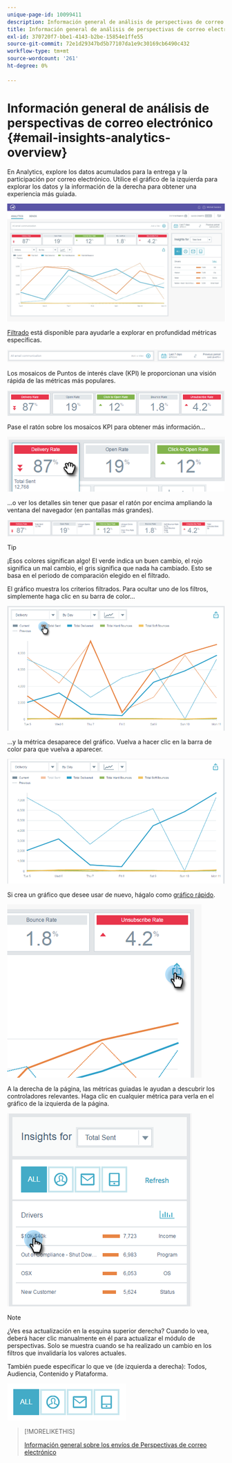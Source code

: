 ```yaml
---
unique-page-id: 10099411
description: Información general de análisis de perspectivas de correo electrónico - Documentos de Marketo - Documentación del producto
title: Información general de análisis de perspectivas de correo electrónico
exl-id: 370720f7-bbe1-4143-b2be-15854e1ffe55
source-git-commit: 72e1d29347bd5b77107da1e9c30169cb6490c432
workflow-type: tm+mt
source-wordcount: '261'
ht-degree: 0%

---
```


# Información general de análisis de perspectivas de correo electrónico {#email-insights-analytics-overview}

En Analytics, explore los datos acumulados para la entrega y la participación por correo electrónico. Utilice el gráfico de la izquierda para explorar los datos y la información de la derecha para obtener una experiencia más guiada.

![](assets/emailanalytics-1.jpg)

[Filtrado](/help/marketo/product-docs/reporting/email-insights/filtering-in-email-insights.md) está disponible para ayudarle a explorar en profundidad métricas específicas.

![](assets/filter-field.png)

Los mosaicos de Puntos de interés clave (KPI) le proporcionan una visión rápida de las métricas más populares.

![](assets/kpi.png)

Pase el ratón sobre los mosaicos KPI para obtener más información...

![](assets/kpi-hover.png)

...o ver los detalles sin tener que pasar el ratón por encima ampliando la ventana del navegador (en pantallas más grandes).

![](assets/kpi-wide.png)

>[!TIP]
>
>¡Esos colores significan algo! El verde indica un buen cambio, el rojo significa un mal cambio, el gris significa que nada ha cambiado. Esto se basa en el periodo de comparación elegido en el filtrado.

El gráfico muestra los criterios filtrados. Para ocultar uno de los filtros, simplemente haga clic en su barra de color...

![](assets/chart1.png)

...y la métrica desaparece del gráfico. Vuelva a hacer clic en la barra de color para que vuelva a aparecer.

![](assets/chart2.png)

Si crea un gráfico que desee usar de nuevo, hágalo como [gráfico rápido](/help/marketo/product-docs/reporting/email-insights/email-insights-quick-charts.md).

![](assets/quick-chart.png)

A la derecha de la página, las métricas guiadas le ayudan a descubrir los controladores relevantes. Haga clic en cualquier métrica para verla en el gráfico de la izquierda de la página.

![](assets/guided-metrics-ps.png)

>[!NOTE]
>
>¿Ves esa actualización en la esquina superior derecha? Cuando lo vea, deberá hacer clic manualmente en él para actualizar el módulo de perspectivas. Solo se muestra cuando se ha realizado un cambio en los filtros que invalidaría los valores actuales.

También puede especificar lo que ve (de izquierda a derecha): Todos, Audiencia, Contenido y Plataforma.

![](assets/guided-bar.png)

>[!MORELIKETHIS]
>
>[Información general sobre los envíos de Perspectivas de correo electrónico](/help/marketo/product-docs/reporting/email-insights/email-insights-sends-overview.md)
